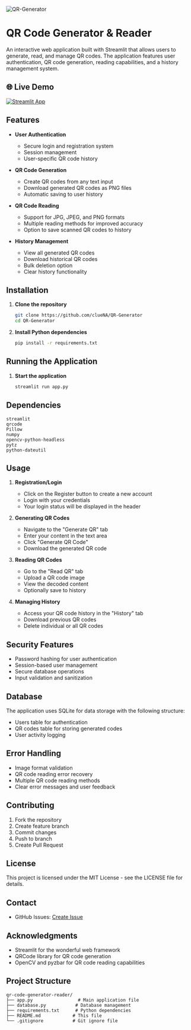 ![QR-Generator](https://socialify.git.ci/clueNA/QR-Generator/image?font=Source+Code+Pro&language=1&name=1&owner=1&pattern=Transparent&stargazers=1&theme=Dark)

# QR Code Generator & Reader

An interactive web application built with Streamlit that allows users to generate, read, and manage QR codes. The application features user authentication, QR code generation, reading capabilities, and a history management system.

## 🌐 Live Demo
[![Streamlit App](https://static.streamlit.io/badges/streamlit_badge_black_white.svg)](https://qrgen-app.streamlit.app/)

## Features

- **User Authentication**
  - Secure login and registration system
  - Session management
  - User-specific QR code history

- **QR Code Generation**
  - Create QR codes from any text input
  - Download generated QR codes as PNG files
  - Automatic saving to user history

- **QR Code Reading**
  - Support for JPG, JPEG, and PNG formats
  - Multiple reading methods for improved accuracy
  - Option to save scanned QR codes to history

- **History Management**
  - View all generated QR codes
  - Download historical QR codes
  - Bulk deletion option
  - Clear history functionality

## Installation

1. **Clone the repository**
   ```bash
   git clone https://github.com/clueNA/QR-Generator
   cd QR-Generator
   ```

2. **Install Python dependencies**
   ```bash
   pip install -r requirements.txt
   ```


## Running the Application

1. **Start the application**
   ```bash
   streamlit run app.py
   ```


## Dependencies

```text
streamlit
qrcode
Pillow
numpy
opencv-python-headless
pytz
python-dateutil
```

## Usage

1. **Registration/Login**
   - Click on the Register button to create a new account
   - Login with your credentials
   - Your login status will be displayed in the header

2. **Generating QR Codes**
   - Navigate to the "Generate QR" tab
   - Enter your content in the text area
   - Click "Generate QR Code"
   - Download the generated QR code

3. **Reading QR Codes**
   - Go to the "Read QR" tab
   - Upload a QR code image
   - View the decoded content
   - Optionally save to history

4. **Managing History**
   - Access your QR code history in the "History" tab
   - Download previous QR codes
   - Delete individual or all QR codes

## Security Features

- Password hashing for user authentication
- Session-based user management
- Secure database operations
- Input validation and sanitization

## Database

The application uses SQLite for data storage with the following structure:
- Users table for authentication
- QR codes table for storing generated codes
- User activity logging

## Error Handling

- Image format validation
- QR code reading error recovery
- Multiple QR code reading methods
- Clear error messages and user feedback

## Contributing

1. Fork the repository
2. Create feature branch
3. Commit changes
4. Push to branch
5. Create Pull Request

## License

This project is licensed under the MIT License - see the LICENSE file for details.

## Contact

- GitHub Issues: [Create Issue](https://github.com/clueNA/QR-Generator/issues)

## Acknowledgments

- Streamlit for the wonderful web framework
- QRCode library for QR code generation
- OpenCV and pyzbar for QR code reading capabilities


## Project Structure

```
qr-code-generator-reader/
├── app.py                 # Main application file
├── database.py           # Database management
├── requirements.txt      # Python dependencies
├── README.md            # This file
└── .gitignore           # Git ignore file
```
